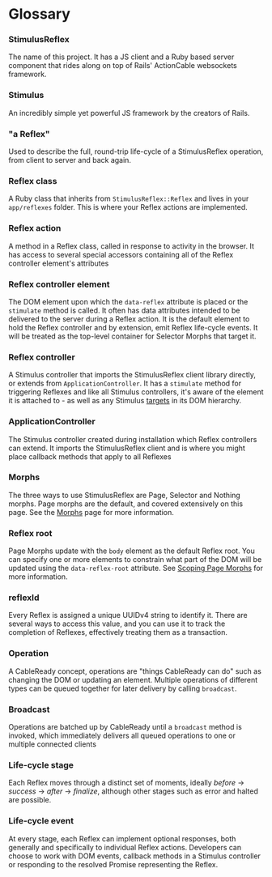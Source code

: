 # Glossary

### StimulusReflex

The name of this project. It has a JS client and a Ruby based server component that rides along on top of Rails' ActionCable websockets framework.

### Stimulus

An incredibly simple yet powerful JS framework by the creators of Rails.

### "a Reflex"

Used to describe the full, round-trip life-cycle of a StimulusReflex operation, from client to server and back again.

### Reflex class

A Ruby class that inherits from `StimulusReflex::Reflex` and lives in your `app/reflexes` folder. This is where your Reflex actions are implemented.

### Reflex action

A method in a Reflex class, called in response to activity in the browser. It has access to several special accessors containing all of the Reflex controller element's attributes

### Reflex controller element

The DOM element upon which the `data-reflex` attribute is placed or the `stimulate` method is called. It often has data attributes intended to be delivered to the server during a Reflex action. It is the default element to hold the Reflex controller and by extension, emit Reflex life-cycle events. It will be treated as the top-level container for Selector Morphs that target it.

### Reflex controller

A Stimulus controller that imports the StimulusReflex client library directly, or extends from `ApplicationController`. It has a `stimulate` method for triggering Reflexes and like all Stimulus controllers, it's aware of the element it is attached to - as well as any Stimulus [targets](https://stimulus.hotwire.dev/reference/targets) in its DOM hierarchy.

### ApplicationController

The Stimulus controller created during installation which Reflex controllers can extend. It imports the StimulusReflex client and is where you might place callback methods that apply to all Reflexes

### Morphs

The three ways to use StimulusReflex are Page, Selector and Nothing morphs. Page morphs are the default, and covered extensively on this page. See the [Morphs](../guide/morph-modes.md) page for more information.

### Reflex root

Page Morphs update with the `body` element as the default Reflex root. You can specify one or more elements to constrain what part of the DOM will be updated using the `data-reflex-root` attribute. See [Scoping Page Morphs](https://docs.stimulusreflex.com/guide/morph-modes#scoping-page-morphs) for more information.

### reflexId

Every Reflex is assigned a unique UUIDv4 string to identify it. There are several ways to access this value, and you can use it to track the completion of Reflexes, effectively treating them as a transaction.

### Operation

A CableReady concept, operations are "things CableReady can do" such as changing the DOM or updating an element. Multiple operations of different types can be queued together for later delivery by calling `broadcast`.

### Broadcast

Operations are batched up by CableReady until a `broadcast` method is invoked, which immediately delivers all queued operations to one or multiple connected clients

### Life-cycle stage

Each Reflex moves through a distinct set of moments, ideally _before_ -&gt; _success_ -&gt; _after_ -&gt; _finalize_, although other stages such as error and halted are possible.

### Life-cycle event

At every stage, each Reflex can implement optional responses, both generally and specifically to individual Reflex actions. Developers can choose to work with DOM events, callback methods in a Stimulus controller or responding to the resolved Promise representing the Reflex.

